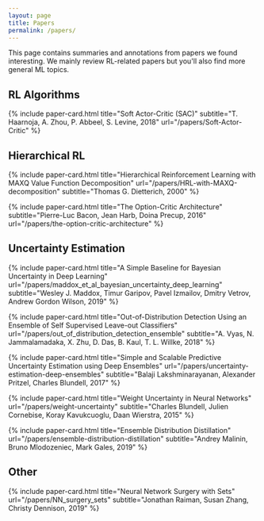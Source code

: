 ```yaml
---
layout: page
title: Papers
permalink: /papers/
---
```

<!--
To add a paper one must add a line with the following code:

{% include paper-card.html title=""   url="" type="" %}

title:      The title of the paper
img:        An image that represents the paper, or leave "" for no image
url:        The url of the paper post
type:       "bulletlist" or "description".
brief:      The text content of the card. If type is "bulletlist",
            semicolons are used to split the text into bullet points.
            If type is "description", semicolons are parsed as newlines.
subtitle:   Put here the paper authors and year
-->

This page contains summaries and annotations from papers we found interesting. 
We mainly review RL-related papers but you'll also find more general ML topics.

## RL Algorithms

{% include paper-card.html title="Soft Actor-Critic (SAC)"
subtitle="T. Haarnoja, A. Zhou, P. Abbeel, S. Levine, 2018" url="/papers/Soft-Actor-Critic"   %}
<!-- This paper approaches the high sample complexity of on-policy RL and the brittle convergence of off-policy RL by introducing Off-Policy Maximum Entropy Deep Reinforcement Learning with a Stochastic Actor. -->

## Hierarchical RL
{% include paper-card.html title="Hierarchical Reinforcement Learning with MAXQ Value Function Decomposition"
url="/papers/HRL-with-MAXQ-decomposition"  subtitle="Thomas G. Dietterich, 2000"  %}
<!-- This paper presents MAXQ decomposition: a method to decompose the Value Function for a given hierarchical policy in a recursive fashion. -->

{% include paper-card.html title="The Option-Critic Architecture"
subtitle="Pierre-Luc Bacon, Jean Harb, Doina Precup, 2016"
url="/papers/the-option-critic-architecture" %}
<!-- The Options framework provides theoretical grounds for temporal abstraction in Reinforcement Learning. Each Option can be considered as a macro-action with its policy and termination condition, leading to two levels of policies: one policy over options and several intra-option policies. This paper presents the Option-Critic Architecture."
url="/papers/the-option-critic-architecture -->

## Uncertainty Estimation

{% include paper-card.html title="A Simple Baseline for Bayesian Uncertainty in Deep Learning"
url="/papers/maddox_et_al_bayesian_uncertainty_deep_learning"
subtitle="Wesley J. Maddox, Timur Garipov, Pavel Izmailov, Dmitry Vetrov, Andrew Gordon Wilson, 2019"
%}

{% include paper-card.html
title="Out-of-Distribution Detection Using an Ensemble of Self Supervised Leave-out Classifiers"
url="/papers/out_of_distribution_detection_ensemble"
subtitle="A. Vyas, N. Jammalamadaka, X. Zhu, D. Das, B. Kaul, T. L. Willke, 2018"
%}

{% include paper-card.html
title="Simple and Scalable Predictive Uncertainty Estimation using Deep Ensembles"
url="/papers/uncertainty-estimation-deep-ensembles"
subtitle="Balaji Lakshminarayanan, Alexander Pritzel, Charles Blundell, 2017"  %}

{% include paper-card.html
title="Weight Uncertainty in Neural Networks"
url="/papers/weight-uncertainty"
subtitle="Charles Blundell, Julien Cornebise, Koray Kavukcuoglu, Daan Wierstra, 2015"  %}

{% include paper-card.html title="Ensemble Distribution Distillation"
url="/papers/ensemble-distribution-distillation"
subtitle="Andrey Malinin, Bruno Mlodozeniec, Mark Gales, 2019"
  %}

## Other

{% include paper-card.html title="Neural Network Surgery with Sets"
url="/papers/NN_surgery_sets" subtitle="Jonathan Raiman, Susan Zhang, Christy Dennison, 2019"   %}
<!-- This paper presents an approach to continuously train a Deep RL policy model while performing architecture and environment modifications. -->
